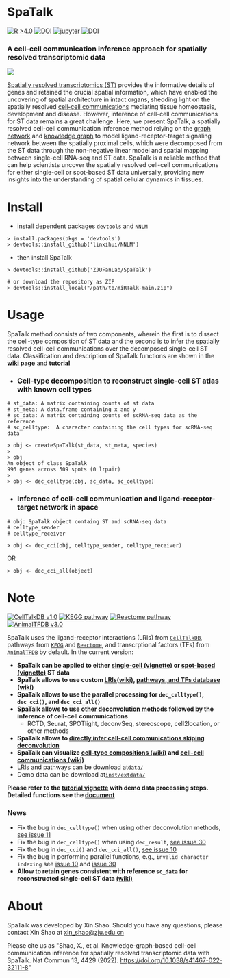 # SpaTalk
[![R >4.0](https://img.shields.io/badge/R-%3E%3D4.0-brightgreen)](https://www.r-project.org/) [![DOI](https://zenodo.org/badge/DOI/10.5281/zenodo.6809147.svg)](https://doi.org/10.5281/zenodo.6809147) [![jupyter](https://img.shields.io/badge/Jupyter--notebook-SpaTalk--tutorial-yellow?logo=jupyter)](https://github.com/shaoxin0801/Cell-cell-communication/blob/main/method/SpaTalk.ipynb) [![DOI](https://img.shields.io/badge/DOI-10.1038%2Fs41467--022--32111--8-yellowgreen)](https://www.nature.com/articles/s41467-022-32111-8)

### A cell-cell communication inference approach for spatially resolved transcriptomic data

<img src='https://github.com/ZJUFanLab/SpaTalk/blob/main/img/SpaTalk.png'>

[Spatially resolved transcriptomics (ST)](https://pubmed.ncbi.nlm.nih.gov/32505359/) provides the informative details of genes and retained the crucial spatial information, which have enabled the uncovering of spatial architecture in intact organs, shedding light on the spatially resolved [cell-cell communications](https://pubmed.ncbi.nlm.nih.gov/32435978/) mediating tissue homeostasis, development and disease. However, inference of cell-cell communications for ST data remains a great challenge. Here, we present SpaTalk, a spatially resolved cell-cell communication inference method relying on the [graph network](https://pubmed.ncbi.nlm.nih.gov/34500471/) and [knowledge graph](https://www.sciencedirect.com/science/article/pii/S1570826820300585) to model ligand-receptor-target signaling network between the spatially proximal cells, which were decomposed from the ST data through the non-negative linear model and spatial mapping between single-cell RNA-seq and ST data. SpaTalk is a reliable method that can help scientists uncover the spatially resolved cell-cell communications for either single-cell or spot-based ST data universally, providing new insights into the understanding of spatial cellular dynamics in tissues.

# Install

- install dependent packages `devtools` and [`NNLM`](https://github.com/linxihui/NNLM)

```
> install.packages(pkgs = 'devtools')
> devtools::install_github('linxihui/NNLM')
```

- then install SpaTalk

```
> devtools::install_github('ZJUFanLab/SpaTalk')

# or download the repository as ZIP
> devtools::install_local("/path/to/miRTalk-main.zip")
```

# Usage
SpaTalk method consists of two components, wherein the first is to dissect the cell-type composition of ST data and the second is to infer the spatially resolved cell-cell communications over the decomposed single-cell ST data. Classification and description of SpaTalk functions are shown in the __[wiki page](https://github.com/ZJUFanLab/SpaTalk/wiki)__ and __[tutorial](https://raw.githack.com/shaoxin0801/Cell-cell-communication/main/method/tutorial.html)__

- ### Cell-type decomposition to reconstruct single-cell ST atlas with known cell types
```
# st_data: A matrix containing counts of st data
# st_meta: A data.frame containing x and y
# sc_data: A matrix containing counts of scRNA-seq data as the reference
# sc_celltype:  A character containing the cell types for scRNA-seq data

> obj <- createSpaTalk(st_data, st_meta, species)
> 
> obj
An object of class SpaTalk 
996 genes across 509 spots (0 lrpair)
> 
> obj <- dec_celltype(obj, sc_data, sc_celltype)
```

- ### Inference of cell-cell communication and ligand-receptor-target network in space
```
# obj: SpaTalk object containg ST and scRNA-seq data
# celltype_sender
# celltype_receiver

> obj <- dec_cci(obj, celltype_sender, celltype_receiver)
```

OR

```
> obj <- dec_cci_all(object)
```

# Note
[![CellTalkDB v1.0](https://img.shields.io/badge/CellTalkDB-v1.0-blueviolet)](http://tcm.zju.edu.cn/celltalkdb/) [![KEGG pathway](https://img.shields.io/badge/KEGG-pathway-ff69b4)](https://www.kegg.jp/kegg/pathway.html) [![Reactome pathway](https://img.shields.io/badge/Reactome-pathway-brightgreen)](https://reactome.org/) [![AnimalTFDB v3.0](https://img.shields.io/badge/AnimalTFDB-v3.0-yellowgreen)](http://bioinfo.life.hust.edu.cn/AnimalTFDB/#!/)

SpaTalk uses the ligand-receptor interactions (LRIs) from [`CellTalkDB`](http://tcm.zju.edu.cn/celltalkdb/), pathways from [`KEGG`](https://www.kegg.jp/kegg/pathway.html) and [`Reactome`](https://reactome.org/), and transcrptional factors (TFs) from [`AnimalTFDB`](http://bioinfo.life.hust.edu.cn/AnimalTFDB/#!/) by default. In the current version:

- __SpaTalk can be applied to either [single-cell (vignette)](https://raw.githack.com/shaoxin0801/Cell-cell-communication/main/method/sc_tutorial.html) or [spot-based (vignette)](https://raw.githack.com/shaoxin0801/Cell-cell-communication/main/method/spot_tutorial.html) ST data__
- __SpaTalk allows to use custom [LRIs(wiki)](https://github.com/ZJUFanLab/SpaTalk/wiki/Use-customed-lrpairs), [pathways, and TFs database (wiki)](https://github.com/ZJUFanLab/SpaTalk/wiki/Use-customed-pathways)__
- __SpaTalk allows to use the parallel processing for `dec_celltype()`, `dec_cci()`, and `dec_cci_all()`__
- __SpaTalk allows to [use other deconvolution methods](https://github.com/ZJUFanLab/SpaTalk/wiki/Use-other-deconvolution-methods) followed by the inference of cell-cell communications__
  - RCTD, Seurat, SPOTlight, deconvSeq, stereoscope, cell2location, or other methods
- __SpaTalk allows to [directly infer cell-cell communications skiping deconvolution](https://github.com/ZJUFanLab/SpaTalk/wiki/Directly-infer-cell-cell-communication-skiping-deconvolution)__
- __SpaTalk can visualize [cell-type compositions (wiki)](https://github.com/ZJUFanLab/SpaTalk/wiki#visulization-cell-types) and [cell-cell communications (wiki)](https://github.com/ZJUFanLab/SpaTalk/wiki#visulization-cell-cell-communications)__
- LRIs and pathways can be download at[`data/`](https://github.com/ZJUFanLab/SpaTalk/tree/main/data) 
- Demo data can be download at[`inst/extdata/`](https://github.com/ZJUFanLab/SpaTalk/tree/main/inst/extdata)

__Please refer to the [tutorial vignette](https://raw.githack.com/shaoxin0801/Cell-cell-communication/main/method/tutorial.html) with demo data processing steps. Detailed functions see the [document](https://raw.githack.com/ZJUFanLab/SpaTalk/main/vignettes/SpaTalk.pdf)__

### News
- Fix the bug in `dec_celltype()` when using other deconvolution methods, [see issue 11](https://github.com/ZJUFanLab/SpaTalk/issues/11)
- Fix the bug in `dec_celltype()` when using `dec_result`, [see issue 30](https://github.com/ZJUFanLab/SpaTalk/issues/30)
- Fix the bug in `dec_cci()` and `dec_cci_all()`, [see issue 10](https://github.com/ZJUFanLab/SpaTalk/issues/10)
- Fix the bug in performing parallel functions, e.g., `invalid character indexing` see [issue 10](https://github.com/ZJUFanLab/SpaTalk/issues/30) and [issue 30](https://github.com/ZJUFanLab/SpaTalk/issues/10)
- __Allow to retain genes consistent with reference `sc_data` for reconstructed single-cell ST data [(wiki)](https://github.com/ZJUFanLab/SpaTalk/wiki/Retain-all-genes-in-the-reference)__

# About
SpaTalk was developed by Xin Shao. Should you have any questions, please contact Xin Shao at xin_shao@zju.edu.cn

Please cite us as "Shao, X., et al. Knowledge-graph-based cell-cell communication inference for spatially resolved transcriptomic data with SpaTalk. Nat Commun 13, 4429 (2022). https://doi.org/10.1038/s41467-022-32111-8"
